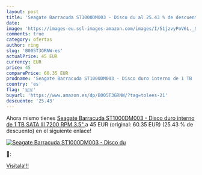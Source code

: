 ```yaml
---
layout: post
title: 'Seagate Barracuda ST1000DM003 - Disco du al 25.43 % de descuento'
date: 
image: 'https://images-eu.ssl-images-amazon.com/images/I/51jzvyPoV6L._SL200_.jpg'
comments: true
category: ofertas
author: ring
slug: 'B005T3GRNW-es'
actualPrice: 45 EUR
currency: EUR
price: 45
comparePrice: 60.35 EUR
prodname: 'Seagate Barracuda ST1000DM003 - Disco duro interno de 1 TB  SATA III  7200 RPM  3.5" '
country: 'es'
flag: '🇪🇸'
buyurl: 'https://www.amazon.es/dp/B005T3GRNW/?tag=tolees-21'
descuento: '25.43'
---
```


Ahora mismo tienes [Seagate Barracuda ST1000DM003 - Disco duro interno de 1 TB  SATA III  7200 RPM  3.5" ](https://www.amazon.es/dp/B005T3GRNW/?tag=tolees-21) a 45 EUR (original: 60.35 EUR) (25.43 %  de descuento) en el siguiente enlace!

[![Seagate Barracuda ST1000DM003 - Disco du](https://images-eu.ssl-images-amazon.com/images/I/51jzvyPoV6L._SL200_.jpg)](https://www.amazon.es/dp/B005T3GRNW/?tag=tolees-21)

🔎:


[Visítala!!!](https://www.amazon.es/dp/B005T3GRNW/?tag=tolees-21)
